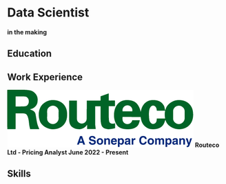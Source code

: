 # Data Scientist

#### in the making

## Education

## Work Experience

![Routeco](assets/routeco_logo.png)
**Routeco Ltd - Pricing Analyst June 2022 - Present**

## Skills

